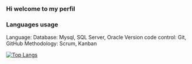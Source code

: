 ### Hi welcome to my perfil


### Languages usage

Language: 
Database: Mysql, SQL Server, Oracle
Version code control: Git, GitHub
Methodology: Scrum, Kanban


[![Top Langs](https://github-readme-stats.vercel.app/api/top-langs/?username=rafaelfx91&layout=compact&show_icons=true&theme=dark)](https://github.com/rafaelfx91/github-readme-stats)

